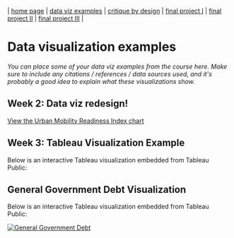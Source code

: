 | [home page](https://vimmuyengwa.github.io/tswd-portfolio-vimbaiM/) | [data viz examples](dataviz-examples.md) | [critique by design](critique-by-design.md) | [final project I](final-project-part-one.md) | [final project II](final-project-part-two.md) | [final project III](final-project-part-three.md) |

# Data visualization examples
_You can place some of your data viz examples from the course here.  Make sure to include any citations / references / data sources used, and it's probably a good idea to explain what these visualizations show._

## Week 2: Data viz redesign! 
[View the Urban Mobility Readiness Index chart](https://datawrapper.dwcdn.net/7FnQu/1/)

## Week 3: Tableau Visualization Example

Below is an interactive Tableau visualization embedded from Tableau Public:

## General Government Debt Visualization

Below is an interactive Tableau visualization embedded from Tableau Public:

<div class='tableauPlaceholder' id='viz1737863139620' style='position: relative'>
   <noscript>
      <a href='#'>
         <img alt='General Government Debt' src='https://public.tableau.com/static/images/Vi/VisualizingGovernmentDebt_17378631208390/TableauPartTwo/1_rss.png' style='border: none' />
      </a>
   </noscript>
   <object class='tableauViz' style='display:none;'>
      <param name='host_url' value='https%3A%2F%2Fpublic.tableau.com%2F' />
      <param name='embed_code_version' value='3' />
      <param name='site_root' value='' />
      <param name='name' value='VisualizingGovernmentDebt_17378631208390/TableauPartTwo' />
      <param name='tabs' value='no' />
      <param name='toolbar' value='yes' />
      <param name='static_image' value='https://public.tableau.com/static/images/Vi/VisualizingGovernmentDebt_17378631208390/TableauPartTwo/1.png' />
      <param name='animate_transition' value='yes' />
      <param name='display_static_image' value='yes' />
      <param name='display_spinner' value='yes' />
      <param name='display_overlay' value='yes' />
      <param name='display_count' value='yes' />
      <param name='language' value='en-US' />
      <param name='filter' value='publish=yes' />
   </object>
</div>
<script type='text/javascript'>
   var divElement = document.getElementById('viz1737863139620');
   var vizElement = divElement.getElementsByTagName('object')[0];
   vizElement.style.width = '100%';
   vizElement.style.height = (divElement.offsetWidth * 0.75) + 'px';
   var scriptElement = document.createElement('script');
   scriptElement.src = 'https://public.tableau.com/javascripts/api/viz_v1.js';
   vizElement.parentNode.insertBefore(scriptElement, vizElement);
</script>
